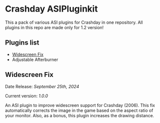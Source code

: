 # Crashday ASIPluginkit
This a pack of various ASI plugins for Crashday in one repository. All plugins in this repo are made only for 1.2 version!
## Plugins list
- [Widescreen Fix](#widescreen-fix)
- Adjustable Afterburner
## Widescreen Fix
Date Release: _September 25th, 2024_

Current version: _1.0.0_

An ASI plugin to improve widescreen support for Crashday (2006). This fix automatically corrects the image in the game based on the aspect ratio of your monitor. Also, as a bonus, this plugin increases the drawing distance.
